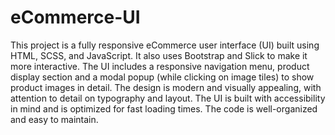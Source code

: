 # eCommerce-UI
This project is a fully responsive eCommerce user interface (UI) built using HTML, SCSS, and JavaScript.  It also uses Bootstrap and Slick to make it more interactive. The UI includes a responsive navigation menu, product display section and a modal popup (while clicking on image tiles) to show product images in detail. The design is modern and visually appealing, with attention to detail on typography and layout. The UI is built with accessibility in mind and is optimized for fast loading times. The code is well-organized and easy to maintain.
